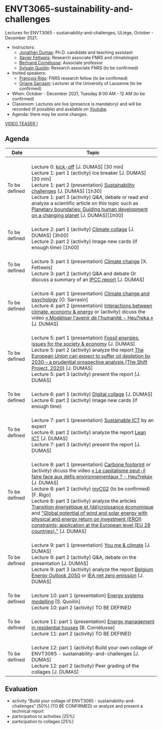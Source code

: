 # ENVT3065-sustainability-and-challenges

Lectures for ENVT3065 - sustainability-and-challenges, ULiège, October - December 2021.

- Instructors:
  * [Jonathan Dumas](https://jonathandumas.github.io/jdumas.github.io/): Ph.D. candidate and teaching assistant
  * [Xavier Fettweis](http://climactes.org/xavier-fettweis-uliege/): Research associate FNRS and climatologist
  * [Bertrand Cornélusse](https://bcornelusse.github.io/): Associate professor
  * [Sylvain Quoilin](http://www.squoilin.eu/): Research associate FNRS (to be confirmed)
- Invited speakers:
  * [François Rigo](https://www.linkedin.com/in/fran%C3%A7ois-rigo-82427ba5/?originalSubdomain=be): FNRS research fellow (to be confirmed)
  * [Oriane Sarrasin](https://applicationspub.unil.ch/interpub/noauth/php/Un/UnPers.php?PerNum=1075129&LanCode=37): Lecturer at the University of Lausanne (to be confirmed)
- When: October - December 2021, Tuesday 8:00 AM - 12 AM (to be confirmed)
- Classroom: Lectures are live (presence is mandatory) and will be recorded (if possible) and available on [Youtube]().
- Agenda: there may be some changes.

[VIDEO TEASER !](https://youtu.be/QM5ldiW6hAM)

## Agenda

| Date | Topic |
| --- | --- |
| To be defined |<br>Lecture 0: [kick-off](https://github.com/jonathandumas/ENVT3065-sustainability-and-challenges/blob/main/pdf/ENVT_kick_off.pdf) [J. DUMAS] [30 min]<br>Lecture 1: part 1 (activity) Ice breaker [J. DUMAS] [30 min]<br>Lecture 1: part 2 (presentation) [Sustainability challenges](https://github.com/jonathandumas/ENVT3065-sustainability-and-challenges/blob/main/pdf/ENVT_lecture_1.pdf) [J. DUMAS] [1h30]<br> Lecture 1: part 3 (activity) Q&A, debate or read and analyze a scientific article on this topic such as [Planetary boundaries: Guiding human development on a changing planet](https://science.sciencemag.org/content/347/6223/1259855) [J. DUMAS][1h00]<br>|
| To be defined |<br>Lecture 2: part 1 (activity) [Climate collage](https://climatecollage.org/) [J. DUMAS] [3h00]<br>Lecture 2: part 2 (activity) Image new cards (if enough time) [1h00]<br>|
| To be defined |<br>Lecture 3: part 1 (presentation) [Climate change](https://climatecollage.org/) [X. Fettweis]<br>Lecture 3: part 2 (activity) Q&A and debate Or discuss a summary of an [IPCC report](https://www.ipcc.ch/reports/) [J. DUMAS]<br>|
| To be defined |<br>Lecture 4: part 1 (presentation) [Climate change and psychology]() [O. Sarrasin]<br> Lecture 4: part 2 (presentation) [Interactions between climate, economy & energy]() or (activity) dicuss the video [« Modéliser l'avenir de l'humanité - Heu?reka »](https://youtu.be/nAO21ec1lqc) [J. DUMAS]<br>|
| To be defined |<br>Lecture 5: part 1 (presentation) [Fossil energies, issues for the society & economy]() [J. DUMAS]<br>Lecture 5: part 2 (activity) analyze the report [The European Union can expect to suffer oil depletion by 2030 – a prudential prospective analysis (The Shift Project, 2020)](https://theshiftproject.org/en/article/eu-oil-depletion-2030-study/) [J. DUMAS]<br>Lecture 5: part 3 (activity) present the report [J. DUMAS]|
| To be defined |<br>Lecture 6: part 1 (activity) [Digital collage](https://www.fresquedunumerique.org/) [J. DUMAS]<br>Lecture 6: part 2 (activity) Image new cards (if enough time)<br>|
| To be defined |<br>Lecture 7: part 1 (presentation) [Sustainable ICT]() by an expert<br>Lecture 6: part 2 (activity) analyze the report [Lean ICT](https://theshiftproject.org/en/article/lean-ict-our-new-report/) [J. DUMAS]<br>Lecture 7: part 3 (activity) present the report [J. DUMAS]|
| To be defined |<br>Lecture 8: part 1 (presentation) [Carbone footprint]() or (activity) dicuss the video [« Le capitalisme peut-il faire face aux défis environnementaux ? - Heu?reka»](https://youtu.be/mj9Fma0dRoE) [J. DUMAS]<br>Lecture 8: part 2 (activity) [myC02](https://www.myco2.fr/) (to be confirmed) [F. Rigo] <br>Lecture 8: part 3 (activity) analyze the articles [Transition énergétique  et (dé)croissance économique](https://biblio.helmo.be/opac_css/doc_num.php?explnum_id=8217) and ["Global potential of wind and solar energy with physical and energy return on investment (EROI) constraints; application at the European level (EU 28 countries)."](https://www.researchgate.net/publication/336878796_Global_potential_of_wind_and_solar_energy_with_physical_and_energy_return_on_investment_EROI_constraints_application_at_the_European_level_EU_28_countries) [J. DUMAS]|
| To be defined |<br>Lecture 9: part 1 (presentation) [You me & climate]() [J. DUMAS]<br>Lecture 9: part 2 (activity) Q&A, debate on the presentation [J. DUMAS]<br>Lecture 9: part 3 (activity) analyze the report [Belgium Energy Outlook 2050](https://www.fabi.be/transition-energetique) or [IEA net zero emission](https://www.iea.org/reports/net-zero-by-2050) [J. DUMAS]|
| To be defined |<br>Lecture 10: part 1 (presentation) [Energy systems modelling]() [S. Quoilin] <br>Lecture 10: part 2 (activity) TO BE DEFINED<br>|
| To be defined |<br>Lecture 11: part 1 (presentation) [Energy management in residential houses]() [B. Cornélusse]<br>Lecture 11: part 2 (activity) TO BE DEFINED<br>|
| To be defined |<br>Lecture 12: part 1 (activity) Build your own collage of ENVT3065 - sustainability-and-challenges [J. DUMAS]<br>Lecture 12: part 2 (activity) Peer grading of the collages [J. DUMAS]<br>|

## Evaluation

- activity "Build your collage of ENVT3065 - sustainability-and-challenges" [50%] (TO BE CONFIRMED) or analyze and present a technical report
- participation to activities [25%]
- participation to collages [25%]
